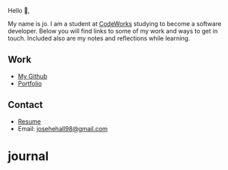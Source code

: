 Hello 👋, 

My name is jo. I am a student at [CodeWorks](https://boisecodeworks.com) studying to become a software developer. Below you will find links to some of my work and ways to get in touch. Included also are my notes and reflections while learning. 

## Work

* [My Github](https://github.com/Bigdaddyjo)
* [Portfolio](https://Bigdaddyjo.github.io/)

## Contact

* [Resume](https://Bigdaddyjo.github.io/resume)
* Email: josehehall98@gmail.com
# journal
